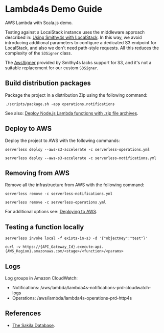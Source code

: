 # Lambda4s Demo Guide

AWS Lambda with Scala.js demo.

Testing against a LocalStack instance uses the middleware approach described in: [Using Smithy4s with LocalStack](https://disneystreaming.github.io/smithy4s/docs/protocols/aws/localstack). In this way, we avoid introducing additional parameters to configure a dedicated S3 endpoint for LocalStack, and also we don't need path-style requests. All this reduces the complexity of the `S3Signer` class.

The [AwsSigner](https://github.com/disneystreaming/smithy4s/blob/series/0.17/modules/aws/src/smithy4s/aws/internals/AwsSigner.scala) provided by Smithy4s lacks support for S3, and it's not a suitable replacement for our custom `S3Signer`.

## Build distribution packages

Package the project in a distribution Zip using the following command:

```shell
./scripts/package.sh -app operations,notifications
```

See also: [Deploy Node.js Lambda functions with .zip file archives](https://docs.aws.amazon.com/lambda/latest/dg/nodejs-package.html).

## Deploy to AWS

Deploy the project to AWS with the following commands:

```shell
serverless deploy --aws-s3-accelerate -c serverless-operations.yml

serverless deploy --aws-s3-accelerate -c serverless-notifications.yml
```

## Removing from AWS

Remove all the infrastructure from AWS with the following command:

```shell
serverless remove -c serverless-notifications.yml

serverless remove -c serverless-operations.yml
```

For additional options see: [Deploying to AWS](https://www.serverless.com/framework/docs/providers/aws/guide/deploying).

## Testing a function locally

```shell
serverless invoke local -f exists-in-s3 -d '{"objectKey":"test"}'
```

```shell
curl -v https://{API_Gateway_Id}.execute-api.{AWS_Region}.amazonaws.com/<stage>/<function>/<params>
```

## Logs

Log groups in Amazon CloudWatch:

* Notifications: /aws/lambda/lambda4s-notifications-prd-cloudwatch-logs
* Operations: /aws/lambda/lambda4s-operations-prd-http4s

## References

* [The Sakila Database](https://www.jooq.org/sakila).